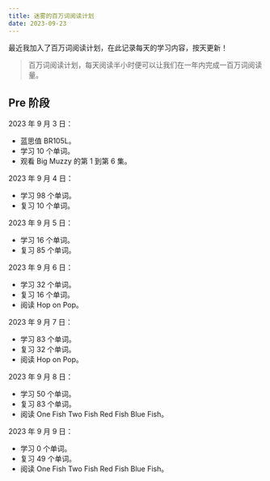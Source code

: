 ```yaml
---
title: 迷雾的百万词阅读计划
date: 2023-09-23
---
```


最近我加入了百万词阅读计划，在此记录每天的学习内容，按天更新！

> 百万词阅读计划，每天阅读半小时便可以让我们在一年内完成一百万词阅读量。

## Pre 阶段

2023 年 9 月 3 日：

- 蓝思值 BR105L。
- 学习 10 个单词。
- 观看 Big Muzzy 的第 1 到第 6 集。

2023 年 9 月 4 日：

- 学习 98 个单词。
- 复习 10 个单词。

2023 年 9 月 5 日：

- 学习 16 个单词。
- 复习 85 个单词。

2023 年 9 月 6 日：

- 学习 32 个单词。
- 复习 16 个单词。
- 阅读 Hop on Pop。

2023 年 9 月 7 日：

- 学习 83 个单词。
- 复习 32 个单词。
- 阅读 Hop on Pop。

2023 年 9 月 8 日：

- 学习 50 个单词。
- 复习 83 个单词。
- 阅读 One Fish Two Fish Red Fish Blue Fish。

2023 年 9 月 9 日：

- 学习 0 个单词。
- 复习 49 个单词。
- 阅读 One Fish Two Fish Red Fish Blue Fish。
